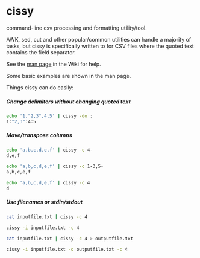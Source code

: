 cissy
=====
command-line csv processing and formatting utility/tool.

AWK, sed, cut and other popular/common utilities can handle a 
majority of tasks, but cissy is specifically written to for CSV
files where the quoted text contains the field separator.

See the [man page](https://github.com/slass100/cissy/wiki/man-page) in the 
Wiki for help.


Some basic examples are shown in the man page.

Things cissy can do easily:

##### Change delimiters without changing quoted text
```bash
echo '1,"2,3",4,5' | cissy -do :
1:"2,3":4:5
```

##### Move/transpose columns
```bash
echo 'a,b,c,d,e,f' | cissy -c 4-
d,e,f
```

```bash
echo 'a,b,c,d,e,f' | cissy -c 1-3,5-
a,b,c,e,f
```


```bash
echo 'a,b,c,d,e,f' | cissy -c 4
d
```

##### Use filenames or stdin/stdout

```bash
cat inputfile.txt | cissy -c 4

cissy -i inputfile.txt -c 4
```

```bash
cat inputfile.txt | cissy -c 4 > outputfile.txt

cissy -i inputfile.txt -o outputfile.txt -c 4
```




